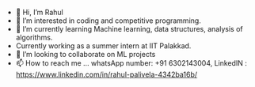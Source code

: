 - 👋 Hi, I’m Rahul
- 👀 I’m interested in coding and competitive programming.
- 🌱 I’m currently learning Machine learning, data structures, analysis of algorithms.
- Currently working as a summer intern at IIT Palakkad.
- 💞️ I’m looking to collaborate on ML projects
- 📫 How to reach me ... whatsApp number: +91 6302143004, LinkedIN : https://www.linkedin.com/in/rahul-palivela-4342ba16b/

<!---
rahulpalivela18/rahulpalivela18 is a ✨ special ✨ repository because its `README.md` (this file) appears on your GitHub profile.
You can click the Preview link to take a look at your changes.
--->
